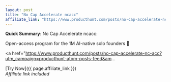 ```yaml
---
layout: post
title: "No Cap Accelerate ncacc"
affiliate_link: "https://www.producthunt.com/posts/no-cap-accelerate-nc-acc?ref=autoverse&utm_source=autoverse"
---
```


**Quick Summary**: No Cap Accelerate ncacc: <p>
            Open-access program for the 1M AI-native solo founders 💨
          </p>
          <p>
            <a href="https://www.producthunt.com/posts/no-cap-accelerate-nc-acc?utm_campaign=producthunt-atom-posts-feed&am...

[Try Now]({{ page.affiliate_link }})  
*Affiliate link included*
